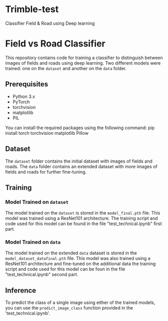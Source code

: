 # Trimble-test
Classifier  Field &amp; Road  using Deep learning
# Field vs Road Classifier

This repository contains code for training a classifier to distinguish between images of fields and roads using deep learning. Two different models were trained: one on the `dataset` and another on the `data` folder.

## Prerequisites

- Python 3.x
- PyTorch
- torchvision
- matplotlib
- PIL

You can install the required packages using the following command:
pip install torch torchvision matplotlib Pillow

## Dataset

The `dataset` folder contains the initial dataset with images of fields and roads. The `data` folder contains an extended dataset with more images of fields and roads for further fine-tuning.

## Training

### Model Trained on `dataset`

The model trained on the `dataset` is stored in the `model_final.pth` file. This model was trained using a ResNet101 architecture. The training script and code used for this model can be found in the file "test_technical.ipynb" first part.

### Model Trained on `data`

The model trained on the extended `data` dataset is stored in the `model_dataset_datafinal.pth` file. This model was also trained using a ResNet101 architecture and fine-tuned on the additional data the training script and code used for this model can be foun in the file "test_technical.ipynb" second part.


## Inference

To predict the class of a single image using either of the trained models, you can use the `predict_image_class` function provided in the 'test_technical.ipynb'.

